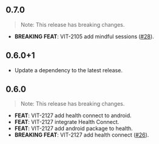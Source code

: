 ## 0.7.0

> Note: This release has breaking changes.

 - **BREAKING** **FEAT**: VIT-2105 add mindful sessions ([#28](https://github.com/tryVital/vital-flutter/issues/28)).

## 0.6.0+1

 - Update a dependency to the latest release.

## 0.6.0

> Note: This release has breaking changes.

 - **FEAT**: VIT-2127 add health connect to android.
 - **FEAT**: VIT-2127 integrate Health Connect.
 - **FEAT**: VIT-2127 add android package to health.
 - **BREAKING** **FEAT**: VIT-2127 add health connect ([#26](https://github.com/tryVital/vital-flutter/issues/26)).

